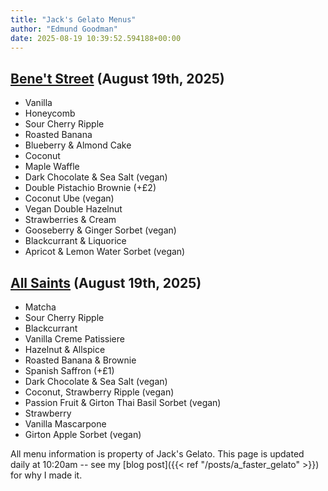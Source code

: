 ```yaml
---
title: "Jack's Gelato Menus"
author: "Edmund Goodman"
date: 2025-08-19 10:39:52.594188+00:00
---
```


## [Bene't Street](https://www.jacksgelato.com/bene-t-street-menu) (August 19th, 2025)

- Vanilla
- Honeycomb
- Sour Cherry Ripple
- Roasted Banana
- Blueberry & Almond Cake
- Coconut
- Maple Waffle
- Dark Chocolate & Sea Salt  (vegan)
- Double Pistachio Brownie  (+£2)
- Coconut Ube (vegan)
- Vegan Double Hazelnut
- Strawberries & Cream
- Gooseberry & Ginger Sorbet (vegan)
- Blackcurrant & Liquorice
- Apricot & Lemon Water Sorbet (vegan)


## [All Saints](https://www.jacksgelato.com/all-saints-menu) (August 19th, 2025)

- Matcha
- Sour Cherry Ripple
- Blackcurrant
- Vanilla Creme Patissiere
- Hazelnut & Allspice
- Roasted Banana & Brownie
- Spanish Saffron (+£1)
- Dark Chocolate & Sea Salt (vegan)
- Coconut, Strawberry Ripple (vegan)
- Passion Fruit & Girton Thai Basil Sorbet (vegan)
- Strawberry
- Vanilla Mascarpone
- Girton Apple Sorbet (vegan)

All menu information is property of Jack's Gelato. This page is
updated daily at 10:20am -- see my
[blog post]({{< ref "/posts/a_faster_gelato" >}}) for why I made it.
